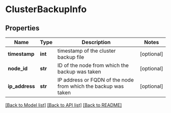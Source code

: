 # ClusterBackupInfo

## Properties
Name | Type | Description | Notes
------------ | ------------- | ------------- | -------------
**timestamp** | **int** | timestamp of the cluster backup file | [optional] 
**node_id** | **str** | ID of the node from which the backup was taken | [optional] 
**ip_address** | **str** | IP address or FQDN of the node from which the backup was taken | [optional] 

[[Back to Model list]](../README.md#documentation-for-models) [[Back to API list]](../README.md#documentation-for-api-endpoints) [[Back to README]](../README.md)

